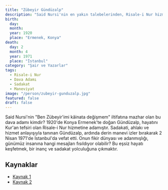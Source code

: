 ```yaml
---
title: "Zübeyir Gündüzalp"
description: "Said Nursi'nin en yakın talebelerinden, Risale-i Nur hizmetinin öncülerinden ve yazar."
birth:
  day:
  month:
  year: 1920
  place: "Ermenek, Konya"
death:
  day: 2
  month: 4
  year: 1971
  place: "İstanbul"
category: "Şair ve Yazarlar"
tags:
  - Risale-i Nur
  - Dava Adamı
  - Sadakat
  - Maneviyat
image: "/person/zubeyir-gunduzalp.jpg"
featured: false
draft: false
---
```


Said Nursi'nin "Ben Zübeyir'imi kâinata değişmem" iltifatına mazhar olan bu dava adamı kimdir? 1920'de Konya Ermenek'te doğan Gündüzalp, hayatını Kur'an tefsiri olan Risale-i Nur hizmetine adamıştır. Sadakati, ahlakı ve hizmet anlayışıyla tanınan Gündüzalp, ardında derin manevi izler bırakarak 2 Nisan 1971'de İstanbul'da vefat etti. Onun fikir dünyası ve adanmışlığı, günümüz insanına hangi mesajları fısıldıyor olabilir? Bu eşsiz hayatı keşfetmek, bir inanç ve sadakat yolculuğuna çıkmaktır.

## Kaynaklar

- [Kaynak 1](https://www.iikv.org/arsiv/zubeyir-gunduzalp-kimdir)
- [Kaynak 2](https://www.sorularlarisale.com/risale-i-nur-hizmetkarlari/zubeyir-gunduzalp)